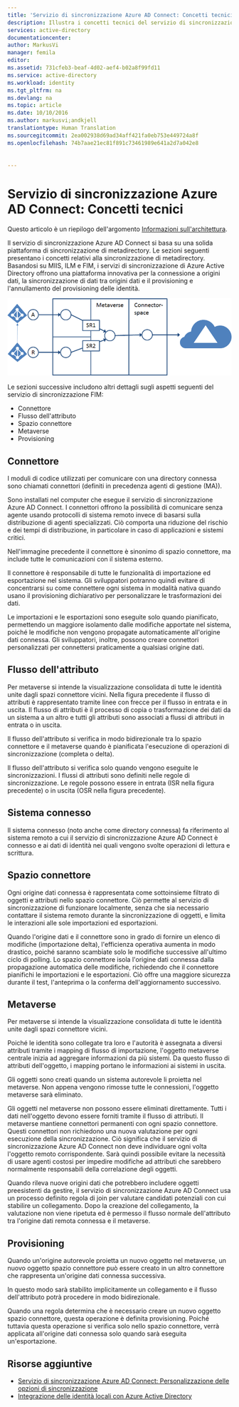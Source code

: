 ```yaml
---
title: 'Servizio di sincronizzazione Azure AD Connect: Concetti tecnici | Documentazione Microsoft'
description: Illustra i concetti tecnici del servizio di sincronizzazione Azure AD Connect.
services: active-directory
documentationcenter: 
author: MarkusVi
manager: femila
editor: 
ms.assetid: 731cfeb3-beaf-4d02-aef4-b02a8f99fd11
ms.service: active-directory
ms.workload: identity
ms.tgt_pltfrm: na
ms.devlang: na
ms.topic: article
ms.date: 10/10/2016
ms.author: markusvi;andkjell
translationtype: Human Translation
ms.sourcegitcommit: 2ea002938d69ad34aff421fa0eb753e449724a8f
ms.openlocfilehash: 74b7aae21ec81f891c73461989e641a2d7a042e8


---
```

# <a name="azure-ad-connect-sync-technical-concepts"></a>Servizio di sincronizzazione Azure AD Connect: Concetti tecnici
Questo articolo è un riepilogo dell'argomento [Informazioni sull'architettura](active-directory-aadconnectsync-technical-concepts.md).

Il servizio di sincronizzazione Azure AD Connect si basa su una solida piattaforma di sincronizzazione di metadirectory.
Le sezioni seguenti presentano i concetti relativi alla sincronizzazione di metadirectory.
Basandosi su MIIS, ILM e FIM, i servizi di sincronizzazione di Azure Active Directory offrono una piattaforma innovativa per la connessione a origini dati, la sincronizzazione di dati tra origini dati e il provisioning e l'annullamento del provisioning delle identità.

![Concetti tecnici](./media/active-directory-aadconnectsync-technical-concepts/scenario.png)

Le sezioni successive includono altri dettagli sugli aspetti seguenti del servizio di sincronizzazione FIM:

* Connettore
* Flusso dell'attributo
* Spazio connettore
* Metaverse
* Provisioning

## <a name="connector"></a>Connettore
I moduli di codice utilizzati per comunicare con una directory connessa sono chiamati connettori (definiti in precedenza agenti di gestione (MA)).

Sono installati nel computer che esegue il servizio di sincronizzazione Azure AD Connect.
I connettori offrono la possibilità di comunicare senza agente usando protocolli di sistema remoto invece di basarsi sulla distribuzione di agenti specializzati. Ciò comporta una riduzione del rischio e dei tempi di distribuzione, in particolare in caso di applicazioni e sistemi critici.

Nell'immagine precedente il connettore è sinonimo di spazio connettore, ma include tutte le comunicazioni con il sistema esterno.

Il connettore è responsabile di tutte le funzionalità di importazione ed esportazione nel sistema. Gli sviluppatori potranno quindi evitare di concentrarsi su come connettere ogni sistema in modalità nativa quando usano il provisioning dichiarativo per personalizzare le trasformazioni dei dati.

Le importazioni e le esportazioni sono eseguite solo quando pianificato, permettendo un maggiore isolamento dalle modifiche apportate nel sistema, poiché le modifiche non vengono propagate automaticamente all'origine dati connessa. Gli sviluppatori, inoltre, possono creare connettori personalizzati per connettersi praticamente a qualsiasi origine dati.

## <a name="attribute-flow"></a>Flusso dell'attributo
Per metaverse si intende la visualizzazione consolidata di tutte le identità unite dagli spazi connettore vicini. Nella figura precedente il flusso di attributi è rappresentato tramite linee con frecce per il flusso in entrata e in uscita. Il flusso di attributi è il processo di copia o trasformazione dei dati da un sistema a un altro e tutti gli attributi sono associati a flussi di attributi in entrata o in uscita.

Il flusso dell'attributo si verifica in modo bidirezionale tra lo spazio connettore e il metaverse quando è pianificata l'esecuzione di operazioni di sincronizzazione (completa o delta).

Il flusso dell'attributo si verifica solo quando vengono eseguite le sincronizzazioni. I flussi di attributi sono definiti nelle regole di sincronizzazione. Le regole possono essere in entrata (ISR nella figura precedente) o in uscita (OSR nella figura precedente).

## <a name="connected-system"></a>Sistema connesso
Il sistema connesso (noto anche come directory connessa) fa riferimento al sistema remoto a cui il servizio di sincronizzazione Azure AD Connect è connesso e ai dati di identità nei quali vengono svolte operazioni di lettura e scrittura.

## <a name="connector-space"></a>Spazio connettore
Ogni origine dati connessa è rappresentata come sottoinsieme filtrato di oggetti e attributi nello spazio connettore.
Ciò permette al servizio di sincronizzazione di funzionare localmente, senza che sia necessario contattare il sistema remoto durante la sincronizzazione di oggetti, e limita le interazioni alle sole importazioni ed esportazioni.

Quando l'origine dati e il connettore sono in grado di fornire un elenco di modifiche (importazione delta), l'efficienza operativa aumenta in modo drastico, poiché saranno scambiate solo le modifiche successive all'ultimo ciclo di polling. Lo spazio connettore isola l'origine dati connessa dalla propagazione automatica delle modifiche, richiedendo che il connettore pianifichi le importazioni e le esportazioni. Ciò offre una maggiore sicurezza durante il test, l'anteprima o la conferma dell'aggiornamento successivo.

## <a name="metaverse"></a>Metaverse
Per metaverse si intende la visualizzazione consolidata di tutte le identità unite dagli spazi connettore vicini.

Poiché le identità sono collegate tra loro e l'autorità è assegnata a diversi attributi tramite i mapping di flusso di importazione, l'oggetto metaverse centrale inizia ad aggregare informazioni da più sistemi. Da questo flusso di attributi dell'oggetto, i mapping portano le informazioni ai sistemi in uscita.

Gli oggetti sono creati quando un sistema autorevole li proietta nel metaverse. Non appena vengono rimosse tutte le connessioni, l'oggetto metaverse sarà eliminato.

Gli oggetti nel metaverse non possono essere eliminati direttamente. Tutti i dati nell'oggetto devono essere forniti tramite il flusso di attributi. Il metaverse mantiene connettori permanenti con ogni spazio connettore. Questi connettori non richiedono una nuova valutazione per ogni esecuzione della sincronizzazione. Ciò significa che il servizio di sincronizzazione Azure AD Connect non deve individuare ogni volta l'oggetto remoto corrispondente. Sarà quindi possibile evitare la necessità di usare agenti costosi per impedire modifiche ad attributi che sarebbero normalmente responsabili della correlazione degli oggetti.

Quando rileva nuove origini dati che potrebbero includere oggetti preesistenti da gestire, il servizio di sincronizzazione Azure AD Connect usa un processo definito regola di join per valutare candidati potenziali con cui stabilire un collegamento.
Dopo la creazione del collegamento, la valutazione non viene ripetuta ed è permesso il flusso normale dell'attributo tra l'origine dati remota connessa e il metaverse.

## <a name="provisioning"></a>Provisioning
Quando un'origine autorevole proietta un nuovo oggetto nel metaverse, un nuovo oggetto spazio connettore può essere creato in un altro connettore che rappresenta un'origine dati connessa successiva.

In questo modo sarà stabilito implicitamente un collegamento e il flusso dell'attributo potrà procedere in modo bidirezionale.

Quando una regola determina che è necessario creare un nuovo oggetto spazio connettore, questa operazione è definita provisioning. Poiché tuttavia questa operazione si verifica solo nello spazio connettore, verrà applicata all'origine dati connessa solo quando sarà eseguita un'esportazione.

## <a name="additional-resources"></a>Risorse aggiuntive
* [Servizio di sincronizzazione Azure AD Connect: Personalizzazione delle opzioni di sincronizzazione](active-directory-aadconnectsync-whatis.md)
* [Integrazione delle identità locali con Azure Active Directory](active-directory-aadconnect.md)

<!--Image references-->
[1]: ./media/active-directory-aadsync-technical-concepts/ic750598.png



<!--HONumber=Nov16_HO3-->


